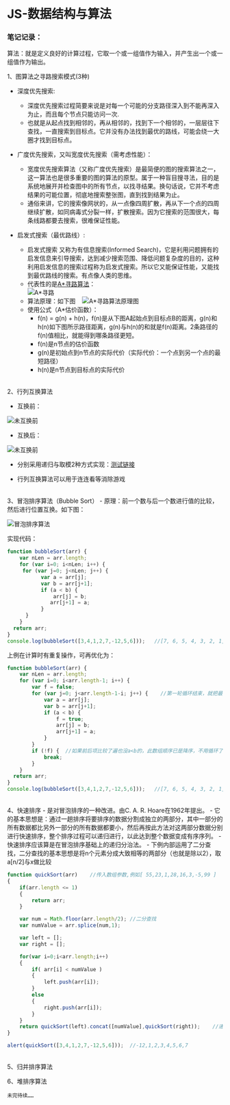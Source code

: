 ﻿# JS-数据结构与算法

### 笔记记录：

算法：就是定义良好的计算过程，它取一个或一组值作为输入，并产生出一个或一组值作为输出。

1、图算法之寻路搜索模式(3种)
- 深度优先搜索:
    - 深度优先搜索过程简要来说是对每一个可能的分支路径深入到不能再深入为止，而且每个节点只能访问一次.
    - 也就是从起点找到相邻的，再从相邻的，找到下一个相邻的，一层层往下查找，一直搜索到目标点。它并没有办法找到最优的路线，可能会绕一大圈才找到目标点。


- 广度优先搜索，又叫宽度优先搜索（需考虑性能）：
    - 宽度优先搜索算法（又称广度优先搜索）是最简便的图的搜索算法之一，这一算法也是很多重要的图的算法的原型。属于一种盲目搜寻法，目的是系统地展开并检查图中的所有节点，以找寻结果。换句话说，它并不考虑结果的可能位置，彻底地搜索整张图，直到找到结果为止。
    - 通俗来讲，它的搜索像网状的，从一点像四周扩散，再从下一个点的四周继续扩散，如同病毒式分裂一样，扩散搜索。因为它搜索的范围很大，每条线路都要去搜索，很难保证性能。


- 启发式搜索（最优路线）:

    - 启发式搜索 又称为有信息搜索(Informed Search)，它是利用问题拥有的启发信息来引导搜索，达到减少搜索范围、降低问题复杂度的目的，这种利用启发信息的搜索过程称为启发式搜索。所以它又能保证性能，又能找到最优路线的搜索。有点像人类的思维。
    - 代表性的是[A*寻路算法](http://www.zouyang1230.com/project/jssf/axl.html)：<br />
    ![A*寻路](https://github.com/zouyang1230/JS-algorithms/raw/master/images/axl.gif)
    - 算法原理：如下图
    ![A*寻路算法原理图](https://github.com/zouyang1230/JS-algorithms/raw/master/images/axl2.jpg)<br />
    - 使用公式（A*估价函数）：
        - f(n)  =  g(n) + h(n)，f(n)是从下图A起始点到目标点B的距离，g(n)和h(n)如下图所示路径距离，g(n)与h(n)的和就是f(n)距离。2条路径的f(n)值相比，就能得到哪条路径更短。
        - f(n)是n节点的估价函数
        - g(n)是初始点到n节点的实际代价（实际代价：一个点到另一个点的最短路径）
        - h(n)是n节点到目标点的实际代价

<br />
2、行列互换算法

- 互换前：<br />

![未互换前](https://github.com/zouyang1230/JS-algorithms/raw/master/images/hlhh1.jpg)

- 互换后：<br />

![未互换前](https://github.com/zouyang1230/JS-algorithms/raw/master/images/hlhh2.jpg)

- 分别采用递归与取模2种方式实现：[测试链接](http://www.zouyang1230.com/project/jssf/hlhh.html) 

- 行列互换算法可以用于连连看等消除游戏

<br />
3、冒泡排序算法（Bubble Sort）
- 原理：前一个数与后一个数进行值的比较，然后进行位置互换。如下图：

![冒泡排序算法](https://github.com/zouyang1230/JS-algorithms/raw/master/images/maopao.gif)

实现代码：


```javascript
function bubbleSort(arr) {
	var nLen = arr.length;
	for (var i=0; i<nLen; i++) {
   	 for (var j=0; j<nLen; j++) {
     	   var a = arr[j];
     	   var b = arr[j+1];
     	   if (a < b) {
     	       arr[j] = b;
      	      arr[j+1] = a;
     	   }
  	  }
	}
  return arr;
}
console.log(bubbleSort([3,4,1,2,7,-12,5,6]));	//[7, 6, 5, 4, 3, 2, 1, -12]
```

上例在计算时有重复操作，可再优化为：

```javascript
function bubbleSort(arr) {
	var nLen = arr.length;
	for (var i=0; i<arr.length-1; i++) {
	    var f = false;
	    for (var j=0; j<arr.length-1-i; j++) {    //第一轮循环结束，就把最小的那个数排到了最末尾，最末尾那次循环没必要了
	        var a = arr[j];
	        var b = arr[j+1];
	        if (a < b) {
	            f = true;
	            arr[j] = b;
	            arr[j+1] = a;
	        }
	    }
	    if (!f) {  //如果前后项比较了遍也没a<b的，此数组顺序已是降序，不用循环了，直接终止循环。
	        break;
	    }
	}
  return arr;
}
console.log(bubbleSort([3,4,1,2,7,-12,5,6]));	//[7, 6, 5, 4, 3, 2, 1, -12]

```
<br />
4、快速排序
- 是对冒泡排序的一种改进。由C. A. R. Hoare在1962年提出。
- 它的基本思想是：通过一趟排序将要排序的数据分割成独立的两部分，其中一部分的所有数据都比另外一部分的所有数据都要小，然后再按此方法对这两部分数据分别进行快速排序，整个排序过程可以递归进行，以此达到整个数据变成有序序列。      
- 快速排序应该算是在冒泡排序基础上的递归分治法。
- 下例内部运用了二分查找，二分查找的基本思想是将n个元素分成大致相等的两部分（也就是除以2），取a[n/2]与x做比较

```javascript
function quickSort(arr)    //传入数组参数,例如[ 55,23,1,28,16,3,-5,99 ]
{
    if(arr.length <= 1)
    {
        return arr;
    }

    var num = Math.floor(arr.length/2);	//二分查找
    var numValue = arr.splice(num,1);

    var left = [];
    var right = [];

    for(var i=0;i<arr.length;i++)
    {
        if( arr[i] < numValue )
        {
            left.push(arr[i]);
        }
        else
        {
            right.push(arr[i]);
        }
    }
    return quickSort(left).concat([numValue],quickSort(right));    //递归
}

alert(quickSort([3,4,1,2,7,-12,5,6]));	//-12,1,2,3,4,5,6,7
```
<br />
5、归并排序算法

6、堆排序算法


``未完待续……``



